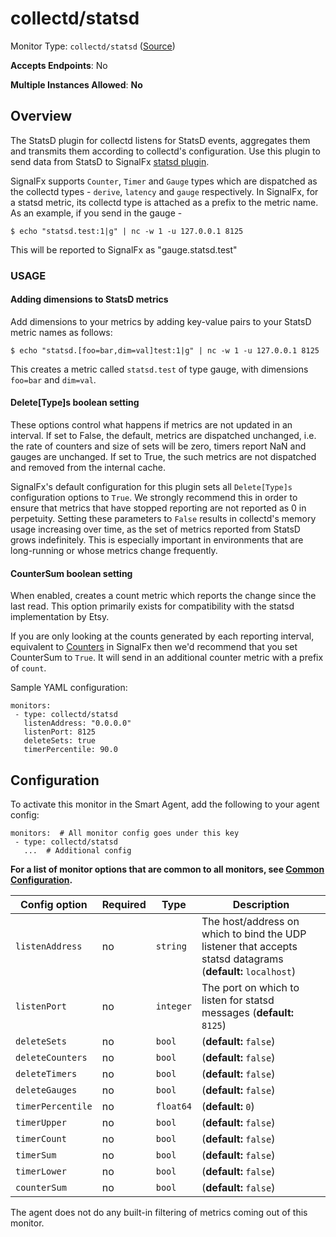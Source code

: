 <!--- GENERATED BY gomplate from scripts/docs/monitor-page.md.tmpl --->

# collectd/statsd

Monitor Type: `collectd/statsd` ([Source](https://github.com/signalfx/signalfx-agent/tree/master/internal/monitors/collectd/statsd))

**Accepts Endpoints**: No

**Multiple Instances Allowed**: **No**

## Overview

The StatsD plugin for collectd listens for StatsD
events, aggregates them and transmits them according to collectd's
configuration. Use this plugin to send data from StatsD to SignalFx [statsd
plugin](https://collectd.org/wiki/index.php/Plugin:StatsD).

SignalFx supports `Counter`, `Timer` and `Gauge` types which are dispatched
as the collectd types - `derive`, `latency` and `gauge` respectively.
In SignalFx, for a statsd metric, its collectd type is attached as a
prefix to the metric name. As an example, if you send in the gauge -

```
$ echo "statsd.test:1|g" | nc -w 1 -u 127.0.0.1 8125
```

This will be reported to SignalFx as "gauge.statsd.test"

### USAGE

#### Adding dimensions to StatsD metrics

Add dimensions to your metrics by adding key-value pairs to your StatsD
metric names as follows:

```
$ echo "statsd.[foo=bar,dim=val]test:1|g" | nc -w 1 -u 127.0.0.1 8125
```

This creates a metric called `statsd.test` of type gauge, with dimensions
`foo=bar` and `dim=val`.

#### Delete[Type]s boolean setting

These options control what happens if metrics are not updated in an
interval. If set to False, the default, metrics are dispatched unchanged,
i.e. the rate of counters and size of sets will be zero, timers report NaN
and gauges are unchanged. If set to True, the such metrics are not
dispatched and removed from the internal cache.

SignalFx's default configuration for this plugin sets all `Delete[Type]s`
configuration options to `True`. We strongly recommend this in order to
ensure that metrics that have stopped reporting are not reported as 0 in
perpetuity. Setting these parameters to `False` results in collectd's memory
usage increasing over time, as the set of metrics reported from StatsD grows
indefinitely. This is especially important in environments that are
long-running or whose metrics change frequently.

#### CounterSum boolean setting

When enabled, creates a count metric which reports the change since the last
read. This option primarily exists for compatibility with the statsd
implementation by Etsy.

If you are only looking at the counts generated by each reporting interval,
equivalent to
[Counters](https://docs.signalfx.com/en/latest/metrics-metadata/metric-types.html?highlight=Counters)
in SignalFx then we'd recommend that you set CounterSum to `True`. It will
send in an additional counter metric with a prefix of `count`.

Sample YAML configuration:

```
monitors:
 - type: collectd/statsd
   listenAddress: "0.0.0.0"
   listenPort: 8125
   deleteSets: true
   timerPercentile: 90.0
```


## Configuration

To activate this monitor in the Smart Agent, add the following to your
agent config:

```
monitors:  # All monitor config goes under this key
 - type: collectd/statsd
   ...  # Additional config
```

**For a list of monitor options that are common to all monitors, see [Common
Configuration](../monitor-config.md#common-configuration).**


| Config option | Required | Type | Description |
| --- | --- | --- | --- |
| `listenAddress` | no | `string` | The host/address on which to bind the UDP listener that accepts statsd datagrams (**default:** `localhost`) |
| `listenPort` | no | `integer` | The port on which to listen for statsd messages (**default:** `8125`) |
| `deleteSets` | no | `bool` |  (**default:** `false`) |
| `deleteCounters` | no | `bool` |  (**default:** `false`) |
| `deleteTimers` | no | `bool` |  (**default:** `false`) |
| `deleteGauges` | no | `bool` |  (**default:** `false`) |
| `timerPercentile` | no | `float64` |  (**default:** `0`) |
| `timerUpper` | no | `bool` |  (**default:** `false`) |
| `timerCount` | no | `bool` |  (**default:** `false`) |
| `timerSum` | no | `bool` |  (**default:** `false`) |
| `timerLower` | no | `bool` |  (**default:** `false`) |
| `counterSum` | no | `bool` |  (**default:** `false`) |



The agent does not do any built-in filtering of metrics coming out of this
monitor.



